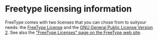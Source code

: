 # Freetype licensing information

FreeType comes with two licenses that you can chose from to suityour needs:
the [FreeType License](https://gitlab.freedesktop.org/freetype/freetype/-/blob/master/docs/FTL.TXT) and the
[GNU General Public License Version 2](https://gitlab.freedesktop.org/freetype/freetype/-/blob/master/docs/GPLv2.TXT).
See also the 
["FreeType Licenses" page on the FreeType web site](https://freetype.org/license.html).


